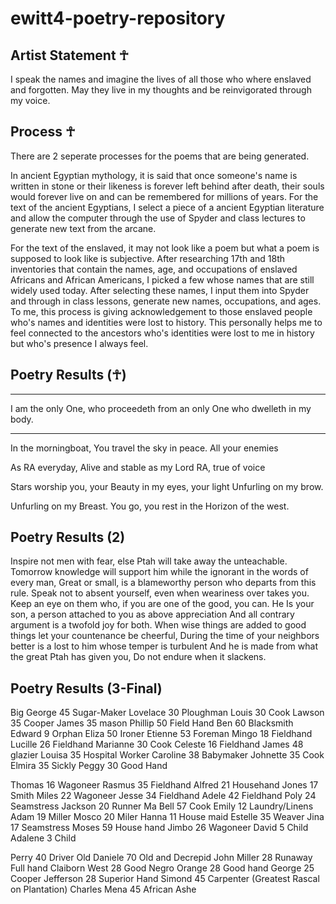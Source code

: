 # ewitt4-poetry-repository

Artist Statement ☥
---


I speak the names and imagine the lives of all those who where enslaved and forgotten.
May they live in my thoughts and be reinvigorated through my voice.

## Process ☥

There are 2 seperate processes for the poems that are being generated.

In ancient Egyptian mythology, it is said that once someone's name is written in stone or their likeness is forever left behind after death, their souls would forever live on and can be remembered for millions of years.
For the text of the ancient Egyptians, I select a piece of a ancient Egyptian literature and allow the computer through the use of Spyder and class lectures to generate new text from the arcane.  

For the text of the enslaved, it may not look like a poem but what a poem is supposed to look like is subjective.  After researching 17th and 18th inventories that contain the names, age, and occupations of enslaved Africans and African Americans, I picked a few whose names that are still widely used today.  After selecting these names, I input them into Spyder and through in class lessons, generate new names, occupations, and ages.  To me, this process is giving acknowledgement to those enslaved people who's names and identities were lost to history.  This personally helps me to feel connected to the ancestors who's identities were lost to me in history but who's presence I always feel.

## Poetry Results (☥)

---

I am the only One, who proceedeth from an only One who dwelleth in my body.

---

In the morningboat,
You travel the sky in peace.
All your enemies

As RA everyday,
Alive and stable as my 
Lord RA, true of voice

Stars worship you, your
Beauty in my eyes, your light
Unfurling on my brow.

Unfurling on my
Breast. You go, you rest in the 
Horizon of the west.

## Poetry Results (2)

Inspire not men with fear, else Ptah will take away the unteachable.
Tomorrow knowledge will support him while the ignorant in the words of every man,
Great or small, is a blameworthy person who departs from this rule.
Speak not to absent yourself, even when weariness over takes you.
Keep an eye on them who, if you are one of the good, you can.
He Is your son, a person attached to you as above appreciation
And all contrary argument is a twofold joy for both. 
When wise things are added to good things let your countenance be cheerful,
During the time of your neighbors better is a lost to him whose temper is turbulent
And he is made from what the great Ptah has given you,
Do not endure when it slackens.


## Poetry Results (3-Final)

Big George 45 Sugar-Maker
Lovelace 30 Ploughman
Louis 30 Cook
Lawson 35 Cooper
James 35 mason
Phillip 50 Field Hand
Ben 60 Blacksmith
Edward 9 Orphan
Eliza 50 Ironer
Etienne 53 Foreman
Mingo 18 Fieldhand
Lucille 26 Fieldhand
Marianne 30 Cook
Celeste 16 Fieldhand
James 48 glazier
Louisa 35 Hospital Worker
Caroline 38 Babymaker
Johnette 35 Cook
Elmira 35 Sickly
Peggy 30 Good Hand

Thomas 16 Wagoneer
Rasmus 35 Fieldhand
Alfred 21 Househand
Jones 17 Smith
Miles 22 Wagoneer
Jesse 34 Fieldhand
Adele 42 Fieldhand
Poly 24 Seamstress
Jackson 20 Runner
Ma Bell 57 Cook
Emily 12 Laundry/Linens
Adam 19 Miller
Mosco 20 Miler
Hanna 11 House maid
Estelle 35 Weaver
Jina 17 Seamstress
Moses 59 House hand
Jimbo 26 Wagoneer
David 5 Child
Adalene 3 Child

Perry 40 Driver
Old Daniele 70 Old and Decrepid
John Miller 28 Runaway Full hand
Claiborn West 28 Good Negro
Orange 28 Good hand
George 25 Cooper
Jefferson 28 Superior Hand
Simond 45 Carpenter (Greatest Rascal on Plantation)
Charles Mena 45 African
Ashe
